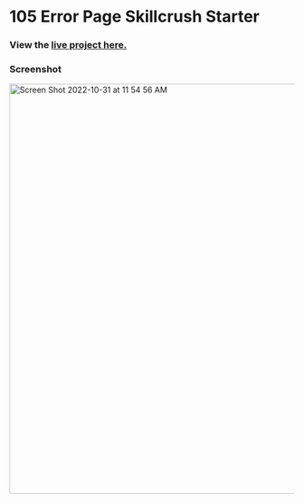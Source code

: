 # 105 Error Page Skillcrush Starter

### View the [live project here.](https://kirstendarling.github.io/105-project/)

### Screenshot
<img width="725" alt="Screen Shot 2022-10-31 at 11 54 56 AM" src="https://user-images.githubusercontent.com/54489152/199076546-062d7ff3-ab7c-405e-a9de-7c7425107fc3.png">
